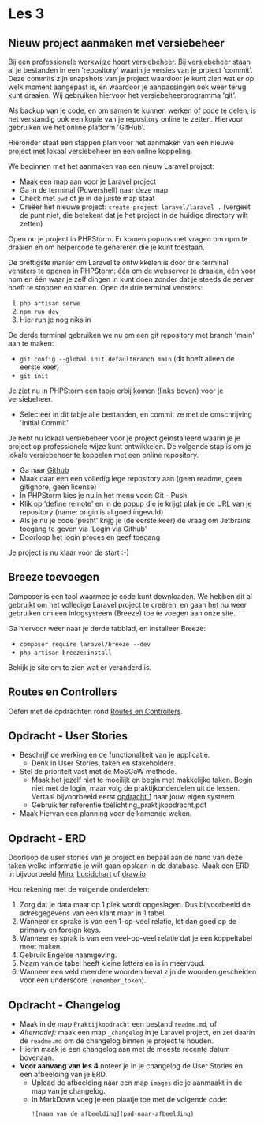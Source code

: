 # Les 3

## Nieuw project aanmaken met versiebeheer

Bij een professionele werkwijze hoort versiebeheer. Bij versiebeheer staan al je bestanden in een 'repository' waarin je versies van je project 'commit'. Deze commits zijn snapshots van je project waardoor je kunt zien wat er op welk moment aangepast is, en waardoor je aanpassingen ook weer terug kunt draaien. Wij gebruiken hiervoor het versiebeheerprogramma 'git'.

Als backup van je code, en om samen te kunnen werken of code te delen, is het verstandig ook een kopie van je repository online te zetten. Hiervoor gebruiken we het online platform 'GitHub'.

Hieronder staat een stappen plan voor het aanmaken van een nieuwe project met lokaal versiebeheer en een online koppeling.

We beginnen met het aanmaken van een nieuw Laravel project:

* Maak een map aan voor je Laravel project
* Ga in de terminal (Powershell) naar deze map
* Check met `pwd` of je in de juiste map staat
* Creëer het nieuwe project: `create-project laravel/laravel .` (vergeet de punt niet, die betekent dat je het project in de huidige directory wilt zetten)

Open nu je project in PHPStorm. Er komen popups met vragen om npm te draaien en om helpercode te genereren die je kunt toestaan.

De prettigste manier om Laravel te ontwikkelen is door drie terminal vensters te openen in PHPStorm: één om de webserver te draaien, één voor npm en één waar je zelf dingen in kunt doen zonder dat je steeds de server hoeft te stoppen en starten. Open de drie terminal vensters:
1. `php artisan serve`
2. `npm run dev`
3. Hier run je nog niks in

De derde terminal gebruiken we nu om een git repository met branch 'main' aan te maken:
* `git config --global init.defaultBranch main` (dit hoeft alleen de eerste keer)
* `git init`

Je ziet nu in PHPStorm een tabje erbij komen (links boven) voor je versiebeheer. 
* Selecteer in dit tabje alle bestanden, en commit ze met de omschrijving 'Initial Commit'

Je hebt nu lokaal versiebeheer voor je project geïnstalleerd waarin je je project op professionele wijze kunt ontwikkelen. De volgende stap is om je lokale versiebeheer te koppelen met een online repository.
* Ga naar [Github](https://github.com)
* Maak daar een een volledig lege repository aan (geen readme, geen gitignore, geen license)
* In PHPStorm kies je nu in het menu voor: Git - Push
* Klik op 'define remote' en in de popup die je krijgt plak je de URL van je repository (name: origin is al goed ingevuld)
* Als je nu je code 'pusht' krijg je (de eerste keer) de vraag om Jetbrains toegang te geven via 'Login via Github'
* Doorloop het login proces en geef toegang

Je project is nu klaar voor de start :-)

## Breeze toevoegen

Composer is een tool waarmee je code kunt downloaden. We hebben dit al gebruikt om het volledige Laravel project te creëren, en gaan het nu weer gebruiken om een inlogsysteem (Breeze) toe te voegen aan onze site.

Ga hiervoor weer naar je derde tabblad, en installeer Breeze:
* `composer require laravel/breeze --dev`
* `php artisan breeze:install`

Bekijk je site om te zien wat er veranderd is.

## Routes en Controllers

Oefen met de opdrachten rond [Routes en Controllers](./route.md).

## Opdracht - User Stories

- Beschrijf de werking en de functionaliteit van je applicatie. 
  - Denk in User Stories, taken en stakeholders.
- Stel de prioriteit vast met de MoSCoW methode. 
  - Maak het jezelf niet te moeilijk en begin met makkelijke taken. Begin niet met de login, maar volg de praktijkonderdelen uit de lessen. Vertaal bijvoorbeeld eerst [opdracht 1](https://github.com/HR-CMGT/PRG05-2023-2024/blob/main/opdrachten/les3.md#opdracht-1---basisproject-laravel) naar jouw eigen systeem.
  - Gebruik ter referentie toelichting_praktijkopdracht.pdf
- Maak hiervan een planning voor de komende weken.

## Opdracht - ERD

Doorloop de user stories van je project en bepaal aan de hand van deze taken welke informatie je wilt gaan opslaan in de database. 
Maak een ERD in bijvoorbeeld [Miro](https://miro.com/nl/), [Lucidchart](https://www.lucidchart.com/pages/landing) of [draw.io](https://www.drawio.com/)

Hou rekening met de volgende onderdelen: 
1. Zorg dat je data maar op 1 plek wordt opgeslagen. Dus bijvoorbeeld de adresgegevens van een klant maar in 1 tabel.
2. Wanneer er sprake is van een 1-op-veel relatie, let dan goed op de primairy en foreign keys.
3. Wanneer er sprak is van een veel-op-veel relatie dat je een koppeltabel moet maken. 
4. Gebruik Engelse naamgeving.
5. Naam van de tabel heeft kleine letters en is in meervoud.
6. Wanneer een veld meerdere woorden bevat zijn de woorden gescheiden voor een underscore (`remember_token`).

## Opdracht - Changelog

- Maak in de map `Praktijkopdracht` een bestand `readme.md`, of
- *Alternatief:* maak een map `_changelog` in je Laravel project, en zet daarin de `readme.md` om de changelog binnen je project te houden.
- Hierin maak je een changelog aan met de meeste recente datum bovenaan.
- **Voor aanvang van les 4** noteer je in je changelog de User Stories en een afbeelding van je ERD. 
  - Upload de afbeelding naar een map `images` die je aanmaakt in de map van je changelog.
  - In MarkDown voeg je een plaatje toe met de volgende code:
    ```
    ![naam van de afbeelding](pad-naar-afbeelding)
    ``` 
